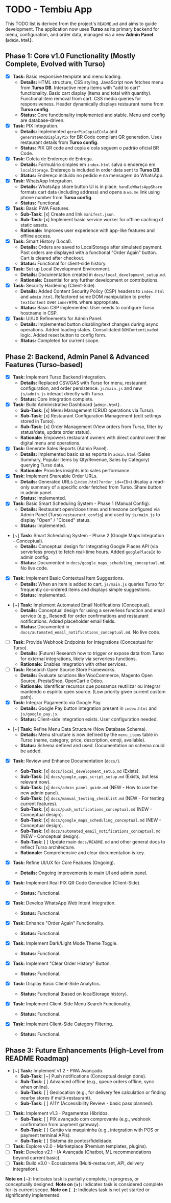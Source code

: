 # TODO - Tembiu App

This TODO list is derived from the project's `README.md` and aims to guide development.
The application now uses **Turso** as its primary backend for menu, configuration, and order data, managed via a new **Admin Panel (`admin.html`)**.

## Phase 1: Core v1.0 Functionality (Mostly Complete, Evolved with Turso)

- [x] **Task:** Basic responsive template and menu loading.
  - **Details:** HTML structure, CSS styling. JavaScript now fetches menu from **Turso DB**. Interactive menu items with "add to cart" functionality. Basic cart display (items and total with quantity). Functional item removal from cart. CSS media queries for responsiveness. Header dynamically displays restaurant name from **Turso config**.
  - **Status:** Core functionality implemented and stable. Menu and config are database-driven.
- [x] **Task:** PIX Integration.
  - **Details:** Implemented `gerarPixCopiaECola` and `generateAndDisplayPix` for BR Code compliant QR generation. Uses restaurant details from **Turso config**.
  - **Status:** PIX QR code and copia e cola seguem o padrão oficial BR Code.
- [x] **Task:** Coleta de Endereço de Entrega.
  - **Details:** Formulário simples em `index.html` salva o endereço em `localStorage`. Endereço is included in order data sent to **Turso DB**.
  - **Status:** Endereço incluído no pedido e na mensagem do WhatsApp.
- [x] **Task:** WhatsApp Integration.
  - **Details:** WhatsApp share button UI is in place. `handleWhatsAppShare` formats cart data (including address) and opens a `wa.me` link using phone number from **Turso config**.
  - **Status:** Functional.
- [x] **Task:** Basic PWA Features.
  - **Sub-Task:** [x] Create and link `manifest.json`.
  - **Sub-Task:** [x] Implement basic service worker for offline caching of static assets.
  - **Rationale:** Improves user experience with app-like features and offline access.
- [x] **Task:** Smart History (Local).
  - **Details:** Orders are saved to LocalStorage after simulated payment. Past orders are displayed with a functional "Order Again" button. Cart is cleared after checkout.
  - **Status:** Functional for client-side history.
- [x] **Task:** Set up Local Development Environment.
  - **Details:** Documentation created in `docs/local_development_setup.md`.
  - **Rationale:** Essential for any further development or contributions.
- [x] **Task:** Security Hardening (Client-Side).
  - **Details:** Added Content Security Policy (CSP) headers to `index.html` and `admin.html`. Refactored some DOM manipulation to prefer `textContent` over `innerHTML` where appropriate.
  - **Status:** Basic CSP implemented. User needs to configure Turso hostname in CSP.
- [x] **Task:** UI/UX Refinements for Admin Panel.
  - **Details:** Implemented button disabling/text changes during async operations. Added loading states. Consolidated `DOMContentLoaded` logic. Added reset button to config form.
  - **Status:** Completed for current scope.

## Phase 2: Backend, Admin Panel & Advanced Features (Turso-based)

- [x] **Task:** Implement Turso Backend Integration.
  - **Details:** Replaced CSV/GAS with Turso for menu, restaurant configuration, and order persistence. `js/main.js` and new `js/admin.js` interact directly with Turso.
  - **Status:** Core integration complete.
- [x] **Task:** Build Administrative Dashboard (`admin.html`).
  - **Sub-Task:** [x] Menu Management (CRUD operations via Turso).
  - **Sub-Task:** [x] Restaurant Configuration Management (edit settings stored in Turso).
  - **Sub-Task:** [x] Order Management (View orders from Turso, filter by status/date, update order status).
  - **Rationale:** Empowers restaurant owners with direct control over their digital menu and operations.
- [x] **Task:** Generate Sales Reports (Admin Panel).
  - **Details:** Implemented basic sales reports in `admin.html` (Sales Summary, Popular Items by Qty/Revenue, Sales by Category) querying Turso data.
  - **Rationale:** Provides insights into sales performance.
- [x] **Task:** Implement Shareable Order URLs.
  - **Details:** Generated URLs (`index.html?order_id=<ID>`) display a read-only summary of a specific order fetched from Turso. Share button in admin panel.
  - **Status:** Implemented.
- [x] **Task:** Basic Smart Scheduling System - Phase 1 (Manual Config).
  - **Details:** Restaurant open/close times and timezone configured via Admin Panel (Turso `restaurant_config`) and used by `js/main.js` to display "Open" / "Closed" status.
  - **Status:** Implemented.
- [~] **Task:** Smart Scheduling System - Phase 2 (Google Maps Integration - Conceptual).
  - **Details:** Conceptual design for integrating Google Places API (via serverless proxy) to fetch real-time hours. Added `googlePlaceId` to admin config.
  - **Status:** Documented in `docs/google_maps_scheduling_conceptual.md`. No live code.
- [x] **Task:** Implement Basic Contextual Item Suggestions.
  - **Details:** When an item is added to cart, `js/main.js` queries Turso for frequently co-ordered items and displays simple suggestions.
  - **Status:** Implemented.
- [~] **Task:** Implement Automated Email Notifications (Conceptual).
  - **Details:** Conceptual design for using a serverless function and email service (e.g., Resend) for order confirmations and restaurant notifications. Added placeholder email fields.
  - **Status:** Documented in `docs/automated_email_notifications_conceptual.md`. No live code.
- [ ] **Task:** Provide Webhook Endpoints for Integrations (Conceptual for Turso).
  - **Details:** (Future) Research how to trigger or expose data from Turso for external integrations, likely via serverless functions.
  - **Rationale:** Enables integration with other services.
- [ ] **Task:** Research Open Source Store Frameworks.
  - **Details:** Evaluate solutions like WooCommerce, Magento Open Source, PrestaShop, OpenCart e Odoo.
  - **Rationale:** Identificar recursos que possamos reutilizar ou integrar mantendo o espírito open source. (Low priority given current custom path).
- [x] **Task:** Integrar Pagamento via Google Pay.
  - **Details:** Google Pay button integration present in `index.html` and `js/google_pay.js`.
  - **Status:** Client-side integration exists. User configuration needed.
- [~] **Task:** Refine Menu Data Structure (Now Database Schema).
  - **Details:** Menu structure is now defined by the `menu_items` table in Turso (name, category, price, description, emoji, available).
  - **Status:** Schema defined and used. Documentation on schema could be added.
- [x] **Task:** Review and Enhance Documentation (`docs/`).
  - **Sub-Task:** [x] `docs/local_development_setup.md` (Exists).
  - **Sub-Task:** [x] `docs/google_apps_script_setup.md` (Exists, but less relevant now).
  - **Sub-Task:** [x] `docs/admin_panel_guide.md` (NEW - How to use the new admin panel).
  - **Sub-Task:** [x] `docs/manual_testing_checklist.md` (NEW - For testing current features).
  - **Sub-Task:** [x] `docs/push_notifications_conceptual.md` (NEW - Conceptual design).
  - **Sub-Task:** [x] `docs/google_maps_scheduling_conceptual.md` (NEW - Conceptual design).
  - **Sub-Task:** [x] `docs/automated_email_notifications_conceptual.md` (NEW - Conceptual design).
  - **Sub-Task:** [ ] Update main `docs/README.md` and other general docs to reflect Turso architecture.
  - **Rationale:** Comprehensive and clear documentation is key.

- [x] **Task:** Refine UI/UX for Core Features (Ongoing).
  - **Details:** Ongoing improvements to main UI and admin panel.
- [x] **Task:** Implement Real PIX QR Code Generation (Client-Side).
  - **Status:** Functional.
- [x] **Task:** Develop WhatsApp Web Intent Integration.
  - **Status:** Functional.
- [x] **Task:** Enhance "Order Again" Functionality.
  - **Status:** Functional.
- [x] **Task:** Implement Dark/Light Mode Theme Toggle.
  - **Status:** Functional.
- [x] **Task:** Implement "Clear Order History" Button.
  - **Status:** Functional.
- [x] **Task:** Display Basic Client-Side Analytics.
  - **Status:** Functional (based on localStorage history).
- [x] **Task:** Implement Client-Side Menu Search Functionality.
  - **Status:** Functional.
- [x] **Task:** Implement Client-Side Category Filtering.
  - **Status:** Functional.

## Phase 3: Future Enhancements (High-Level from README Roadmap)

- [~] **Task:** Implement v1.2 - PWA Avançado.
  - **Sub-Task:** [~] Push notifications (Conceptual design done).
  - **Sub-Task:** [ ] Advanced offline (e.g., queue orders offline, sync when online).
  - **Sub-Task:** [ ] Geolocation (e.g., for delivery fee calculation or finding nearby stores if multi-restaurant).
  - **Sub-Task:** [ ] A11Y (Accessibility Review - basic pass planned).
- [ ] **Task:** Implement v1.3 - Pagamentos Híbridos.
  - **Sub-Task:** [ ] PIX avançado com comprovante (e.g., webhook confirmation from payment gateway).
  - **Sub-Task:** [ ] Cartão via maquininha (e.g., integration with POS or payment terminal APIs).
  - **Sub-Task:** [ ] Sistema de pontos/fidelidade.
- [ ] **Task:** Explore v2.0 - Marketplace (Premium templates, plugins).
- [ ] **Task:** Develop v2.1 - IA Avançada (Chatbot, ML recommendations beyond current basic).
- [ ] **Task:** Build v3.0 - Ecossistema (Multi-restaurant, API, delivery integration).

**Note on `[~]`:** Indicates task is partially complete, in progress, or conceptually designed.
**Note on `[x]`:** Indicates task is considered complete for its current scope.
**Note on `[ ]`:** Indicates task is not yet started or significantly implemented.
